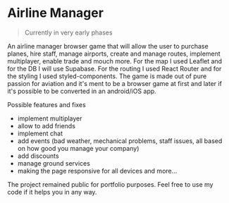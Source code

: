 # Airline Manager
> Currently in very early phases

An airline manager browser game that will allow the user to purchase planes, hire staff, manage airports, create and manage routes, implement multiplayer, enable trade and mouch more.
For the map I used Leaflet and for the DB I will use Supabase. For the routing I used React Router and for the styling I used styled-components.
The game is made out of pure passion for aviation and it's ment to be a browser game at first and later if it's possible to be converted in an android/iOS app.

 Possible features and fixes
 - implement multiplayer
 - allow to add friends
 - implement chat
 - add events (bad weather, mechanical problems, staff issues, all based on how good you manage your company)
 - add discounts
 - manage ground services
 - making the page responsive for all devices
and more...

The project remained public for portfolio purposes. Feel free to use my code if it helps you in any way.
